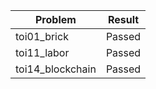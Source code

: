 | Problem | Result |
| --- | --- |
| toi01_brick | Passed |
| toi11_labor | Passed |
| toi14_blockchain | Passed |
